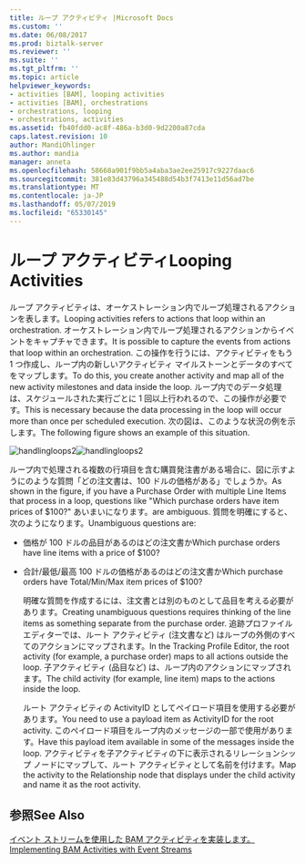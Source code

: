 ```yaml
---
title: ループ アクティビティ |Microsoft Docs
ms.custom: ''
ms.date: 06/08/2017
ms.prod: biztalk-server
ms.reviewer: ''
ms.suite: ''
ms.tgt_pltfrm: ''
ms.topic: article
helpviewer_keywords:
- activities [BAM], looping activities
- activities [BAM], orchestrations
- orchestrations, looping
- orchestrations, activities
ms.assetid: fb40fdd0-ac8f-486a-b3d0-9d2200a87cda
caps.latest.revision: 10
author: MandiOhlinger
ms.author: mandia
manager: anneta
ms.openlocfilehash: 58668a901f9bb5a4aba3ae2ee25917c9227daac6
ms.sourcegitcommit: 381e83d43796a345488d54b3f7413e11d56ad7be
ms.translationtype: MT
ms.contentlocale: ja-JP
ms.lasthandoff: 05/07/2019
ms.locfileid: "65330145"
---
```

# <a name="looping-activities"></a><span data-ttu-id="208af-102">ループ アクティビティ</span><span class="sxs-lookup"><span data-stu-id="208af-102">Looping Activities</span></span>
<span data-ttu-id="208af-103">ループ アクティビティは、オーケストレーション内でループ処理されるアクションを表します。</span><span class="sxs-lookup"><span data-stu-id="208af-103">Looping activities refers to actions that loop within an orchestration.</span></span> <span data-ttu-id="208af-104">オーケストレーション内でループ処理されるアクションからイベントをキャプチャできます。</span><span class="sxs-lookup"><span data-stu-id="208af-104">It is possible to capture the events from actions that loop within an orchestration.</span></span> <span data-ttu-id="208af-105">この操作を行うには、アクティビティをもう 1 つ作成し、ループ内の新しいアクティビティ マイルストーンとデータのすべてをマップします。</span><span class="sxs-lookup"><span data-stu-id="208af-105">To do this, you create another activity and map all of the new activity milestones and data inside the loop.</span></span> <span data-ttu-id="208af-106">ループ内でのデータ処理は、スケジュールされた実行ごとに 1 回以上行われるので、この操作が必要です。</span><span class="sxs-lookup"><span data-stu-id="208af-106">This is necessary because the data processing in the loop will occur more than once per scheduled execution.</span></span> <span data-ttu-id="208af-107">次の図は、このような状況の例を示します。</span><span class="sxs-lookup"><span data-stu-id="208af-107">The following figure shows an example of this situation.</span></span>  
  
 <span data-ttu-id="208af-108">![](../core/media/handlingloops2.gif "handlingloops2")</span><span class="sxs-lookup"><span data-stu-id="208af-108">![](../core/media/handlingloops2.gif "handlingloops2")</span></span>  
  
 <span data-ttu-id="208af-109">ループ内で処理される複数の行項目を含む購買発注書がある場合に、図に示すようにのような質問「どの注文書は、100 ドルの価格がある」でしょうか。</span><span class="sxs-lookup"><span data-stu-id="208af-109">As shown in the figure, if you have a Purchase Order with multiple Line Items that process in a loop, questions like "Which purchase orders have item prices of $100?"</span></span> <span data-ttu-id="208af-110">あいまいになります。</span><span class="sxs-lookup"><span data-stu-id="208af-110">are ambiguous.</span></span> <span data-ttu-id="208af-111">質問を明確にすると、次のようになります。</span><span class="sxs-lookup"><span data-stu-id="208af-111">Unambiguous questions are:</span></span>  
  
- <span data-ttu-id="208af-112">価格が 100 ドルの品目があるのはどの注文書か</span><span class="sxs-lookup"><span data-stu-id="208af-112">Which purchase orders have line items with a price of $100?</span></span>  
  
- <span data-ttu-id="208af-113">合計/最低/最高 100 ドルの価格があるのはどの注文書か</span><span class="sxs-lookup"><span data-stu-id="208af-113">Which purchase orders have Total/Min/Max item prices of $100?</span></span>  
  
  <span data-ttu-id="208af-114">明確な質問を作成するには、注文書とは別のものとして品目を考える必要があります。</span><span class="sxs-lookup"><span data-stu-id="208af-114">Creating unambiguous questions requires thinking of the line items as something separate from the purchase order.</span></span> <span data-ttu-id="208af-115">追跡プロファイル エディターでは、ルート アクティビティ (注文書など) はループの外側のすべてのアクションにマップされます。</span><span class="sxs-lookup"><span data-stu-id="208af-115">In the Tracking Profile Editor, the root activity (for example, a purchase order) maps to all actions outside the loop.</span></span> <span data-ttu-id="208af-116">子アクティビティ (品目など) は、ループ内のアクションにマップされます。</span><span class="sxs-lookup"><span data-stu-id="208af-116">The child activity (for example, line item) maps to the actions inside the loop.</span></span>  
  
  <span data-ttu-id="208af-117">ルート アクティビティの ActivityID としてペイロード項目を使用する必要があります。</span><span class="sxs-lookup"><span data-stu-id="208af-117">You need to use a payload item as ActivityID for the root activity.</span></span> <span data-ttu-id="208af-118">このペイロード項目をループ内のメッセージの一部で使用があります。</span><span class="sxs-lookup"><span data-stu-id="208af-118">Have this payload item available in some of the messages inside the loop.</span></span> <span data-ttu-id="208af-119">アクティビティを子アクティビティの下に表示されるリレーションシップ ノードにマップして、ルート アクティビティとして名前を付けます。</span><span class="sxs-lookup"><span data-stu-id="208af-119">Map the activity to the Relationship node that displays under the child activity and name it as the root activity.</span></span>  
  
## <a name="see-also"></a><span data-ttu-id="208af-120">参照</span><span class="sxs-lookup"><span data-stu-id="208af-120">See Also</span></span>  
 [<span data-ttu-id="208af-121">イベント ストリームを使用した BAM アクティビティを実装します。</span><span class="sxs-lookup"><span data-stu-id="208af-121">Implementing BAM Activities with Event Streams</span></span>](../core/implementing-bam-activities-with-event-streams.md)